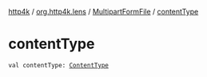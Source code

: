[http4k](../../index.md) / [org.http4k.lens](../index.md) / [MultipartFormFile](index.md) / [contentType](./content-type.md)

# contentType

`val contentType: `[`ContentType`](../../org.http4k.core/-content-type/index.md)